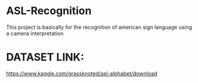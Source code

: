 # ASL-Recognition
This project is basically for the recognition of american sign language using a camera interpretation


# DATASET LINK:
https://www.kaggle.com/grassknoted/asl-alphabet/download
